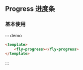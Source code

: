 ## Progress 进度条

### 基本使用

::: demo
```html
<template>
    <fly-progress></fly-progress>
</template>
```
:::